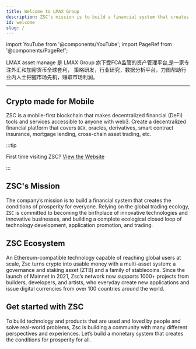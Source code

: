 ```yaml
---
title: Welcome to LMAX Group
description: ZSC's mission is to build a financial system that creates the conditions for prosperity—for everyone.
id: welcome
slug: /
---
```


import YouTube from '@components/YouTube';
import PageRef from '@components/PageRef';

LMAX asset manage 是 LMAX Group 旗下受FCA监管的资产管理平台,是一家专注外汇和加密货币全球套利， 策略研发，行业研究，数据分析平台，力图帮助行业内人士把握市场先机，赚取市场利润。

---

## Crypto made for Mobile

ZSC is a mobile-first blockchain that makes decentralized financial (DeFi) tools and services accessible to anyone with web3. Create a decentralized financial platform that covers `DEX`, oracles, derivatives, smart contract insurance, mortgage lending, cross-chain asset trading, etc.

:::tip

First time visiting ZSC? [View the Website](https://zsc.one)

:::

## ZSC's Mission

The company’s mission is to build a financial system that creates the conditions of prosperity for everyone. Relying on the global trading ecology, `ZSC` is committed to becoming the birthplace of innovative technologies and innovative businesses, and building a complete ecological closed loop of technology development, application promotion, and trading.

<!-- <YouTube videoId=""/> -->

## ZSC Ecosystem

An Ethereum-compatible technology capable of reaching global users at scale, Zsc turns crypto into usable money with a multi-asset system: a governance and staking asset (ZTB) and a family of stablecoins. Since the launch of Mainnet in 2021, Zsc’s network now supports 1000+ projects from builders, developers, and artists, who everyday create new applications and issue digital currencies from over 100 countries around the world.

<!-- <YouTube videoId=""/> -->

## Get started with ZSC

To build technology and products that are used and loved by people and solve real-world problems, Zsc is building a community with many different perspectives and experiences. Let’s build a monetary system that creates the conditions for prosperity for all.
